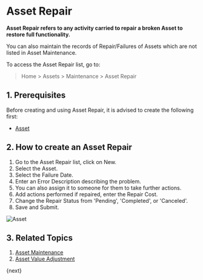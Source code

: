 <!-- add-breadcrumbs -->
# Asset Repair

**Asset Repair refers to any activity carried to repair a broken Asset to restore full functionality.**

You can also maintain the records of Repair/Failures of Assets which are not listed in Asset Maintenance.

To access the Asset Repair list, go to:
> Home > Assets > Maintenance > Asset Repair

## 1. Prerequisites
Before creating and using Asset Repair, it is advised to create the following first:

* [Asset](/docs/v13/user/manual/en/asset/asset)

## 2. How to create an Asset Repair

1. Go to the Asset Repair list, click on New.
1. Select the Asset.
1. Select the Failure Date.
1. Enter an Error Description describing the problem.
1. You can also assign it to someone for them to take further actions.
1. Add actions performed if repaired, enter the Repair Cost.
1. Change the Repair Status from 'Pending', 'Completed', or 'Canceled'.
1. Save and Submit.

<img class="screenshot" alt="Asset" src="{{docs_base_url}}/v13/assets/img/asset/asset-repair.png">

## 3. Related Topics
1. [Asset Maintenance](/docs/v13/user/manual/en/asset/asset-maintenance)
1. [Asset Value Adjustment](/docs/v13/user/manual/en/asset/asset-value-adjustment)

{next}